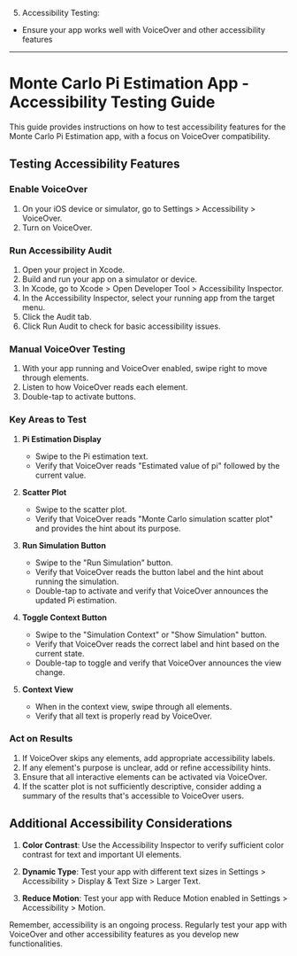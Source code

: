 5. Accessibility Testing:

* Ensure your app works well with VoiceOver and other accessibility features

- - - -

# Monte Carlo Pi Estimation App - Accessibility Testing Guide

This guide provides instructions on how to test accessibility features for the Monte Carlo Pi Estimation app, with a focus on VoiceOver compatibility.

## Testing Accessibility Features

### Enable VoiceOver

1. On your iOS device or simulator, go to Settings > Accessibility > VoiceOver.
2. Turn on VoiceOver.

### Run Accessibility Audit

1. Open your project in Xcode.
2. Build and run your app on a simulator or device.
3. In Xcode, go to Xcode > Open Developer Tool > Accessibility Inspector.
4. In the Accessibility Inspector, select your running app from the target menu.
5. Click the Audit tab.
6. Click Run Audit to check for basic accessibility issues.

### Manual VoiceOver Testing

1. With your app running and VoiceOver enabled, swipe right to move through elements.
2. Listen to how VoiceOver reads each element.
3. Double-tap to activate buttons.

### Key Areas to Test

1. **Pi Estimation Display**
   - Swipe to the Pi estimation text.
   - Verify that VoiceOver reads "Estimated value of pi" followed by the current value.

2. **Scatter Plot**
   - Swipe to the scatter plot.
   - Verify that VoiceOver reads "Monte Carlo simulation scatter plot" and provides the hint about its purpose.

3. **Run Simulation Button**
   - Swipe to the "Run Simulation" button.
   - Verify that VoiceOver reads the button label and the hint about running the simulation.
   - Double-tap to activate and verify that VoiceOver announces the updated Pi estimation.

4. **Toggle Context Button**
   - Swipe to the "Simulation Context" or "Show Simulation" button.
   - Verify that VoiceOver reads the correct label and hint based on the current state.
   - Double-tap to toggle and verify that VoiceOver announces the view change.

5. **Context View**
   - When in the context view, swipe through all elements.
   - Verify that all text is properly read by VoiceOver.

### Act on Results

1. If VoiceOver skips any elements, add appropriate accessibility labels.
2. If any element's purpose is unclear, add or refine accessibility hints.
3. Ensure that all interactive elements can be activated via VoiceOver.
4. If the scatter plot is not sufficiently descriptive, consider adding a summary of the results that's accessible to VoiceOver users.

## Additional Accessibility Considerations

1. **Color Contrast**: Use the Accessibility Inspector to verify sufficient color contrast for text and important UI elements.

2. **Dynamic Type**: Test your app with different text sizes in Settings > Accessibility > Display & Text Size > Larger Text.

3. **Reduce Motion**: Test your app with Reduce Motion enabled in Settings > Accessibility > Motion.

Remember, accessibility is an ongoing process. Regularly test your app with VoiceOver and other accessibility features as you develop new functionalities.
